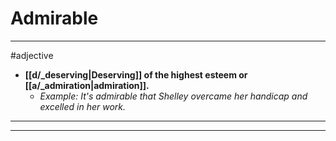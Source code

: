 # Admirable
---
#adjective
- **[[d/_deserving|Deserving]] of the highest esteem or [[a/_admiration|admiration]].**
	- _Example: It's admirable that Shelley overcame her handicap and excelled in her work._
---
---
